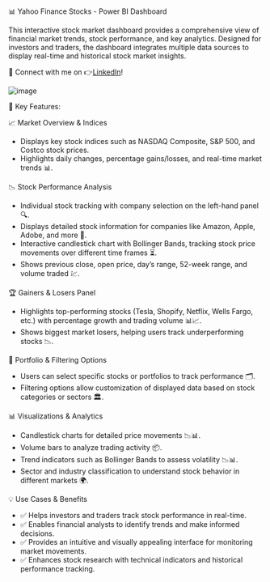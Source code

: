 📊 Yahoo Finance Stocks - Power BI Dashboard

This interactive stock market dashboard provides a comprehensive view of financial market trends, stock performance, and key analytics. Designed for investors and traders, the dashboard integrates multiple data sources to display real-time and historical stock market insights.

👋 Connect with me on 👉[LinkedIn](https://www.linkedin.com/in/cosmin-cimpeanu)! 

![image](https://github.com/user-attachments/assets/a4a48636-f061-40df-80ab-7031419a439d)


🚀 Key Features:

📈 Market Overview & Indices

 - Displays key stock indices such as NASDAQ Composite, S&P 500, and Costco stock prices.
 - Highlights daily changes, percentage gains/losses, and real-time market trends 📊.

📉 Stock Performance Analysis

 - Individual stock tracking with company selection on the left-hand panel 🔍.
 - Displays detailed stock information for companies like Amazon, Apple, Adobe, and more 🏢.
 - Interactive candlestick chart with Bollinger Bands, tracking stock price movements over different time frames ⏳.
 - Shows previous close, open price, day’s range, 52-week range, and volume traded 💹.

🏆 Gainers & Losers Panel

 - Highlights top-performing stocks (Tesla, Shopify, Netflix, Wells Fargo, etc.) with percentage growth and trading volume 📊📈.
 - Shows biggest market losers, helping users track underperforming stocks 📉.

🎯 Portfolio & Filtering Options

 - Users can select specific stocks or portfolios to track performance 🗂️.
 - Filtering options allow customization of displayed data based on stock categories or sectors 🏛️.

📊 Visualizations & Analytics

 - Candlestick charts for detailed price movements 📉📊.
 - Volume bars to analyze trading activity 📦.
 - Trend indicators such as Bollinger Bands to assess volatility 📉📊.
 - Sector and industry classification to understand stock behavior in different markets 🌍.

💡 Use Cases & Benefits

 - ✅ Helps investors and traders track stock performance in real-time.
 - ✅ Enables financial analysts to identify trends and make informed decisions.
 - ✅ Provides an intuitive and visually appealing interface for monitoring market movements.
 - ✅ Enhances stock research with technical indicators and historical performance tracking.
